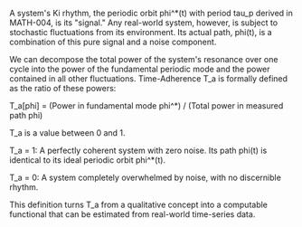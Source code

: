 A system's Ki rhythm, the periodic orbit phi^*(t) with period tau_p derived in MATH-004, is its "signal." Any real-world system, however, is subject to stochastic fluctuations from its environment. Its actual path, phi(t), is a combination of this pure signal and a noise component.

We can decompose the total power of the system's resonance over one cycle into the power of the fundamental periodic mode and the power contained in all other fluctuations. Time-Adherence T_a is formally defined as the ratio of these powers:

T_a[phi] = (Power in fundamental mode phi^*) / (Total power in measured path phi)

T_a is a value between 0 and 1.

T_a = 1: A perfectly coherent system with zero noise. Its path phi(t) is identical to its ideal periodic orbit phi^*(t).

T_a = 0: A system completely overwhelmed by noise, with no discernible rhythm.

This definition turns T_a from a qualitative concept into a computable functional that can be estimated from real-world time-series data.